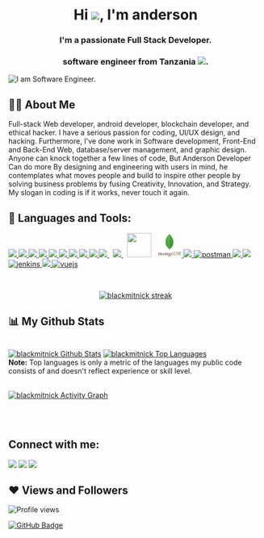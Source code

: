 <h1 align="center">Hi <img src="https://raw.githubusercontent.com/MartinHeinz/MartinHeinz/master/wave.gif" width="30px">, I'm anderson</h1>
<h3 align="center">I'm a passionate Full Stack Developer.</h3>
<h3 align="center">software engineer from Tanzania <img src="https://img.icons8.com/color/48/000000/tanzania.png" width="20px"/>.</h3>



![I am Software Engineer.](https://github.com/blackmitnick/blackmitnick/blob/main/coderPic.jpg)


## 🙋‍♂️ About Me



Full-stack Web developer, android developer, blockchain developer, and ethical hacker. I have a serious passion for coding, UI/UX design, and hacking.
 Furthermore, I've done work in Software development, Front-End and Back-End Web, database/server management, and graphic design.
 Anyone can knock together a few lines of code, But  Anderson Developer
 Can do more By designing and engineering with users in mind, he contemplates what moves people and build to inspire other people by solving business problems by fusing Creativity, Innovation, and Strategy.
My slogan in coding is if it works, never touch it again.

## 🚀 Languages and Tools:

<p align="left"> 
    <a href="https://www.java.com" target="_blank"> <img src="https://img.icons8.com/color/48/000000/java-coffee-cup-logo.png"/> </a>
    <a href="https://reactjs.org/" target="_blank"> <img src="https://img.icons8.com/color/48/000000/react-native.png"/> </a>
    <a href="https://ethereum.org/en/" target="_blank"> <img src="https://img.icons8.com/fluency/48/000000/ethereum.png"/> </a> 
    <a href="https://docs.soliditylang.org/en/v0.8.13/" target="_blank"> <img src="https://img.icons8.com/ios-filled/50/000000/solidity.png"/> </a> 
    <a href="https://developer.mozilla.org/en-US/docs/Web/JavaScript" target="_blank"> <img src="https://img.icons8.com/color/48/000000/javascript.png"/> </a> 
    <a href="https://www.w3.org/html/" target="_blank"> <img src="https://img.icons8.com/color/48/000000/html-5.png"/> </a> 
    <a href="https://www.w3schools.com/css/" target="_blank"> <img src="https://img.icons8.com/color/48/000000/css3.png"/> </a> 
    <a href="https://getbootstrap.com" target="_blank"> <img src="https://img.icons8.com/color/48/000000/bootstrap.png"/> </a> 
    <a href="https://www.python.org" target="_blank"> <img src="https://img.icons8.com/color/48/000000/python.png"/> </a> 
    <a style="padding-right:8px;" href="https://nodejs.org" target="_blank"> <img src="https://img.icons8.com/color/48/000000/nodejs.png"/> </a> 
    <a style="padding-right:8px;" href="https://www.mysql.com/" target="_blank"> <img src="https://img.icons8.com/fluent/50/000000/mysql-logo.png"/> </a>
  <a style="padding-right:8px;" href="https://www.php.net/" target="_blank"> 
 <img src="https://img.icons8.com/dusk/64/000000/php-logo.png" width="48" height="48"/></a>
 <a href="https://www.mongodb.com/" target="_blank"> <img src="https://raw.githubusercontent.com/devicons/devicon/master/icons/mongodb/mongodb-original-wordmark.svg" alt="mongodb" width="48" height="48"/> </a> 
    <a href="https://firebase.google.com/" target="_blank"> <img src="https://img.icons8.com/color/48/000000/firebase.png"/> </a> 
    <a href="https://postman.com" target="_blank"> <img src="https://www.vectorlogo.zone/logos/getpostman/getpostman-icon.svg" alt="postman" width="45" height="45"/> </a>   
    <a href="https://git-scm.com/" target="_blank"> <img src="https://img.icons8.com/color/48/000000/git.png"/> </a> 
<a href="https://expressjs.com/">
 <img src="https://img.icons8.com/color/48/000000/express.png"/>
 </a>
 <a href="https://www.jenkins.io" target="_blank"> <img src="https://www.vectorlogo.zone/logos/jenkins/jenkins-icon.svg" alt="jenkins" width="48" height="48"/> </a> 
    <a href="https://redux.js.org" target="_blank"> <img src="https://img.icons8.com/color/48/000000/redux.png"/> </a>
    <a href="https://vuejs.org/" target="_blank"> <img src="https://img.icons8.com/color/48/000000/vue-js.png" alt="vuejs" width="48" height="48"/></a>

</p>

<br/>

<p align="center">
    <a href="https://github.com/blackmitnick/github-readme-streak-stats">
        <img title="🔥 Get streak stats for your profile at git.io/streak-stats" alt="blackmitnick streak" src="https://github-readme-streak-stats.herokuapp.com/?user=blackmitnick&theme=black-ice&hide_border=true&stroke=0000&background=060A0CD0"/>
    </a>
</p>

## 📊 My Github Stats

  <br/>
    <a href="https://github.com/blackmitnick/github-readme-stats"><img alt="blackmitnick Github Stats" src="https://github-readme-stats.vercel.app/api?username=blackmitnick&show_icons=true&count_private=true&theme=react&hide_border=true&bg_color=0D1117" /></a>
  <a href="https://github.com/blackmitnick/github-readme-stats"><img alt="blackmitnick Top Languages" src="https://github-readme-stats.vercel.app/api/top-langs/?username=blackmitnick&langs_count=8&count_private=true&layout=compact&theme=react&hide_border=true&bg_color=0D1117" /></a>
  <br/>
  <b>Note:</b> Top languages is only a metric of the languages my public code consists of and doesn't reflect experience or skill level.


<br/>
<br/>

<a href="https://github.com/blackmitnick/github-readme-activity-graph"><img alt="blackmitnick Activity Graph" src="https://activity-graph.herokuapp.com/graph?username=blackmitnick&bg_color=0D1117&color=5BCDEC&line=5BCDEC&point=FFFFFF&hide_border=true" /></a>

<br/>
<br/>

## Connect with me:
<p align="left">

<a href = "https://www.linkedin.com/in/https://www.linkedin.com/in/anderson-chale-145096238//"><img src="https://img.icons8.com/fluent/48/000000/linkedin.png"/></a>
<a href = "https://twitter.com/Anderson_bolt47"><img src="https://img.icons8.com/fluent/48/000000/twitter.png"/></a>
<a href = "https://blackmitnick.github.io/"><img src="https://img.icons8.com/fluency/48/000000/domain.png"/></a>


</p>

## ❤ Views and Followers
<a href="https://github.com/Meghna-DAS/github-profile-views-counter">
    
</a>

![Profile views](https://gpvc.arturio.dev/blackmitnick)

<a href="https://github.com/blackmitnick?tab=followers"><img src="https://img.shields.io/github/followers/blackmitnick?label=Followers&style=social" alt="GitHub Badge"></a>
